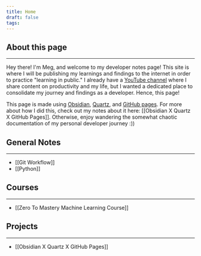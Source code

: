 ```yaml
---
title: Home
draft: false
tags:
---
```

## About this page 
---
Hey there! I'm Meg, and welcome to my developer notes page! This site is where I will be publishing my learnings and findings to the internet in order to practice "learning in public." I already have a [YouTube channel](https://www.youtube.com/channel/UCmgNUsFzcte6qmsCLL429pg) where I share content on productivity and my life, but I wanted a dedicated place to consolidate my journey and findings as a developer. Hence, this page! 

This page is made using [Obsidian](https://obsidian.md/), [Quartz](https://quartz.jzhao.xyz/), and [GitHub pages](https://pages.github.com/). For more about how I did this, check out my notes about it here: [[Obsidian X Quartz X GitHub Pages]]. Otherwise, enjoy wandering the somewhat chaotic documentation of my personal developer journey :)) 
## General Notes  
---
- [[Git Workflow]]
- [[Python]]
## Courses 
---
- [[Zero To Mastery Machine Learning Course]]
## Projects 
---
- [[Obsidian X Quartz X GitHub Pages]]
